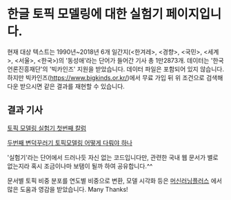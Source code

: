 # 한글 토픽 모델링에 대한 실험기 페이지입니다.

현재 대상 텍스트는 1990년~2018년 6개 일간지(<한겨레>, <경향>, <국민>, <세계>, <서울>, <한국>)의 
'동성애'라는 단어가 들어간 기사 총 1만2873개. 
데이터는 '한국언론진흥재단'의 '빅카인즈' 지원을 받았습니다. 
데이터 파일은 포함되어 있지 않습니다. 하지만 빅카인즈(https://www.bigkinds.or.kr/)에서 
무료 가입 뒤 위 조건으로 검색해 다운 받으시면 같은 결과를 재현할 수 있습니다. 

## 결과 기사
[토픽 모델링 실험기 첫번째 칼럼](http://www.hani.co.kr/arti/science/technology/902803.html)

[두번째 변덕꾸러기 토픽모델링 어떻게 다뤄야 하나](http://www.hani.co.kr/arti/science/technology/907134.html)

'실험기'라는 단어에서 드러나듯 자신 없는 코드입니다만, 
관련한 국내 웹 문서가 별로 없는지라 혹시 조금이나마 보탬이 될까 하여 공유합니다.^^

문서별 토픽 비중 분포를 연도별 비중으로 변환, 모델 시각화 등은
[머신러닝플러스](https://www.machinelearningplus.com/nlp/topic-modeling-gensim-python/)
에서 많은 도움과 영감을 받았습니다. Many Thanks!
